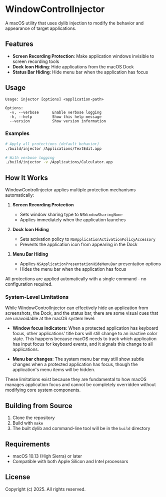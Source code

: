# WindowControlInjector

A macOS utility that uses dylib injection to modify the behavior and appearance of target applications.

## Features

- **Screen Recording Protection**: Make application windows invisible to screen recording tools
- **Dock Icon Hiding**: Hide applications from the macOS Dock
- **Status Bar Hiding**: Hide menu bar when the application has focus

## Usage

```
Usage: injector [options] <application-path>

Options:
  -v, --verbose      Enable verbose logging
  -h, --help         Show this help message
  --version          Show version information
```

### Examples

```bash
# Apply all protections (default behavior)
./build/injector /Applications/TextEdit.app

# With verbose logging
./build/injector -v /Applications/Calculator.app
```

## How It Works

WindowControlInjector applies multiple protection mechanisms automatically:

1. **Screen Recording Protection**
   - Sets window sharing type to `NSWindowSharingNone`
   - Applies immediately when the application launches

2. **Dock Icon Hiding**
   - Sets activation policy to `NSApplicationActivationPolicyAccessory`
   - Prevents the application icon from appearing in the Dock

3. **Menu Bar Hiding**
   - Applies `NSApplicationPresentationHideMenuBar` presentation options
   - Hides the menu bar when the application has focus

All protections are applied automatically with a single command - no configuration required.

### System-Level Limitations

While WindowControlInjector can effectively hide an application from screenshots, the Dock, and the status bar, there are some visual cues that are unavoidable at the macOS system level:

- **Window focus indicators**: When a protected application has keyboard focus, other applications' title bars will still change to an inactive color state. This happens because macOS needs to track which application has input focus for keyboard events, and it signals this change to all applications.

- **Menu bar changes**: The system menu bar may still show subtle changes when a protected application has focus, though the application's menu items will be hidden.

These limitations exist because they are fundamental to how macOS manages application focus and cannot be completely overridden without modifying core system components.

## Building from Source

1. Clone the repository
2. Build with `make`
3. The built dylib and command-line tool will be in the `build` directory

## Requirements

- macOS 10.13 (High Sierra) or later
- Compatible with both Apple Silicon and Intel processors

## License

Copyright (c) 2025. All rights reserved.
